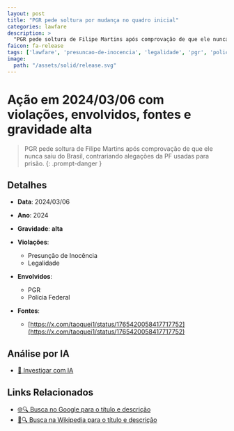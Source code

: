 ```yaml
---
layout: post
title: "PGR pede soltura por mudança no quadro inicial"
categories: lawfare
description: > 
  "PGR pede soltura de Filipe Martins após comprovação de que ele nunca saiu do Brasil, contrariando alegações da PF usadas para prisão."
faicon: fa-release
tags: ['lawfare', 'presuncao-de-inocencia', 'legalidade', 'pgr', 'policia-federal', 'gravidade-alta', 'filipe-martins', 'soltura', 'pgr']
image:
  path: "/assets/solid/release.svg"
---
```


# Ação em 2024/03/06 com violações, envolvidos, fontes e gravidade alta

> PGR pede soltura de Filipe Martins após comprovação de que ele nunca saiu do Brasil, contrariando alegações da PF usadas para prisão.
{: .prompt-danger }

## Detalhes
- **Data**: 2024/03/06
- **Ano**: 2024
- **Gravidade**: **alta** <i class="fas fa-release"></i>

- **Violações**:
  - Presunção de Inocência
  - Legalidade
- **Envolvidos**:
  - PGR
  - Polícia Federal
- **Fontes**:
  - [https://x.com/taoquei1/status/1765420058417717752](https://x.com/taoquei1/status/1765420058417717752)

## Análise por IA
- [🤖 Investigar com IA](https://www.perplexity.ai/search?q=%20PGR%20pede%20soltura%20por%20mudan%C3%A7a%20no%20quadro%20inicial%20PGR%20pede%20soltura%20de%20Filipe%20Martins%20ap%C3%B3s%20comprova%C3%A7%C3%A3o%20de%20que%20ele%20nunca%20saiu%20do%20Brasil%2C%20contrariando%20alega%C3%A7%C3%B5es%20da%20PF%20usadas%20para%20pris%C3%A3o.%20Presun%C3%A7%C3%A3o%20de%20Inoc%C3%AAncia%20Legalidade%202024%20gravidade%20alta)

## Links Relacionados
- [🌐🔍 Busca no Google para o título e descrição](https://www.google.com/search?q=%20PGR%20pede%20soltura%20por%20mudan%C3%A7a%20no%20quadro%20inicial%20PGR%20pede%20soltura%20de%20Filipe%20Martins%20ap%C3%B3s%20comprova%C3%A7%C3%A3o%20de%20que%20ele%20nunca%20saiu%20do%20Brasil%2C%20contrariando%20alega%C3%A7%C3%B5es%20da%20PF%20usadas%20para%20pris%C3%A3o.%20Presun%C3%A7%C3%A3o%20de%20Inoc%C3%AAncia%20Legalidade%202024%20gravidade%20alta)
- [📖🔍 Busca na Wikipedia para o título e descrição](https://pt.wikipedia.org/w/index.php?search=%20PGR%20pede%20soltura%20por%20mudan%C3%A7a%20no%20quadro%20inicial%20PGR%20pede%20soltura%20de%20Filipe%20Martins%20ap%C3%B3s%20comprova%C3%A7%C3%A3o%20de%20que%20ele%20nunca%20saiu%20do%20Brasil%2C%20contrariando%20alega%C3%A7%C3%B5es%20da%20PF%20usadas%20para%20pris%C3%A3o.%20Presun%C3%A7%C3%A3o%20de%20Inoc%C3%AAncia%20Legalidade%202024%20gravidade%20alta)

